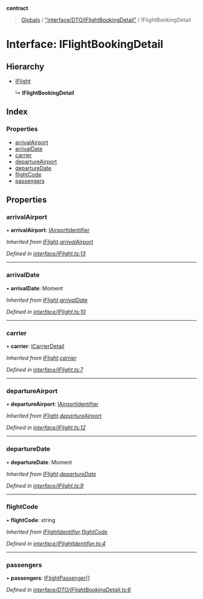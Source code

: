 **contract**

> [Globals](../README.md) / ["interface/DTO/IFlightBookingDetail"](../modules/_interface_dto_iflightbookingdetail_.md) / IFlightBookingDetail

# Interface: IFlightBookingDetail

## Hierarchy

* [IFlight](_interface_iflight_.iflight.md)

  ↳ **IFlightBookingDetail**

## Index

### Properties

* [arrivalAirport](_interface_dto_iflightbookingdetail_.iflightbookingdetail.md#arrivalairport)
* [arrivalDate](_interface_dto_iflightbookingdetail_.iflightbookingdetail.md#arrivaldate)
* [carrier](_interface_dto_iflightbookingdetail_.iflightbookingdetail.md#carrier)
* [departureAirport](_interface_dto_iflightbookingdetail_.iflightbookingdetail.md#departureairport)
* [departureDate](_interface_dto_iflightbookingdetail_.iflightbookingdetail.md#departuredate)
* [flightCode](_interface_dto_iflightbookingdetail_.iflightbookingdetail.md#flightcode)
* [passengers](_interface_dto_iflightbookingdetail_.iflightbookingdetail.md#passengers)

## Properties

### arrivalAirport

•  **arrivalAirport**: [IAirportIdentifier](_interface_iairportidentifier_.iairportidentifier.md)

*Inherited from [IFlight](_interface_iflight_.iflight.md).[arrivalAirport](_interface_iflight_.iflight.md#arrivalairport)*

*Defined in [interface/IFlight.ts:13](https://github.com/TEAM-B-SOFT2020/LSDContract/blob/fd28498/interface/IFlight.ts#L13)*

___

### arrivalDate

•  **arrivalDate**: Moment

*Inherited from [IFlight](_interface_iflight_.iflight.md).[arrivalDate](_interface_iflight_.iflight.md#arrivaldate)*

*Defined in [interface/IFlight.ts:10](https://github.com/TEAM-B-SOFT2020/LSDContract/blob/fd28498/interface/IFlight.ts#L10)*

___

### carrier

•  **carrier**: [ICarrierDetail](_interface_dto_icarrierdetail_.icarrierdetail.md)

*Inherited from [IFlight](_interface_iflight_.iflight.md).[carrier](_interface_iflight_.iflight.md#carrier)*

*Defined in [interface/IFlight.ts:7](https://github.com/TEAM-B-SOFT2020/LSDContract/blob/fd28498/interface/IFlight.ts#L7)*

___

### departureAirport

•  **departureAirport**: [IAirportIdentifier](_interface_iairportidentifier_.iairportidentifier.md)

*Inherited from [IFlight](_interface_iflight_.iflight.md).[departureAirport](_interface_iflight_.iflight.md#departureairport)*

*Defined in [interface/IFlight.ts:12](https://github.com/TEAM-B-SOFT2020/LSDContract/blob/fd28498/interface/IFlight.ts#L12)*

___

### departureDate

•  **departureDate**: Moment

*Inherited from [IFlight](_interface_iflight_.iflight.md).[departureDate](_interface_iflight_.iflight.md#departuredate)*

*Defined in [interface/IFlight.ts:9](https://github.com/TEAM-B-SOFT2020/LSDContract/blob/fd28498/interface/IFlight.ts#L9)*

___

### flightCode

•  **flightCode**: string

*Inherited from [IFlightIdentifier](_interface_iflightidentifier_.iflightidentifier.md).[flightCode](_interface_iflightidentifier_.iflightidentifier.md#flightcode)*

*Defined in [interface/IFlightIdentifier.ts:4](https://github.com/TEAM-B-SOFT2020/LSDContract/blob/fd28498/interface/IFlightIdentifier.ts#L4)*

___

### passengers

•  **passengers**: [IFlightPassenger](_interface_dto_iflightpassenger_.iflightpassenger.md)[]

*Defined in [interface/DTO/IFlightBookingDetail.ts:6](https://github.com/TEAM-B-SOFT2020/LSDContract/blob/fd28498/interface/DTO/IFlightBookingDetail.ts#L6)*
